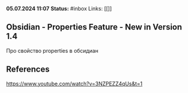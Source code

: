 **05.07.2024 11:07**
**Status:** #inbox 
Links: [[]]
## Obsidian - Properties Feature - New in Version 1.4

Про свойство properties в обсидиан

## References
https://www.youtube.com/watch?v=3NZPEZZ4qUs&t=1